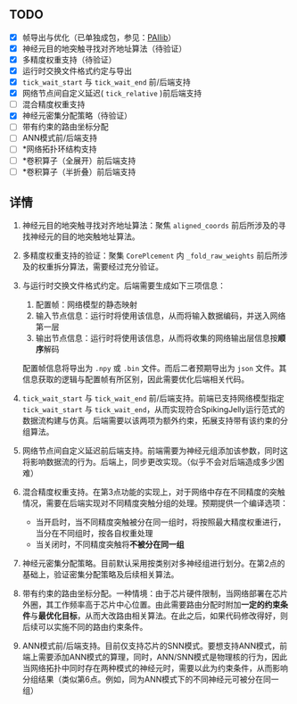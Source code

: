 ## TODO

- [X] 帧导出与优化（已单独成包，参见：[PAIlib](https://github.com/PAICookers/PAIlib)）
- [X] 神经元目的地突触寻找对齐地址算法（待验证）
- [X] 多精度权重支持（待验证）
- [X] 运行时交换文件格式约定与导出
- [X] `tick_wait_start` 与 `tick_wait_end` 前/后端支持
- [X] 网络节点间自定义延迟( `tick_relative` )前后端支持
- [ ] 混合精度权重支持
- [X] 神经元密集分配策略（待验证）
- [ ] 带有约束的路由坐标分配
- [ ] ANN模式前/后端支持
- [ ] *网络拓扑环结构支持
- [ ] *卷积算子（全展开）前后端支持
- [ ] *卷积算子（半折叠）前后端支持

## 详情

1. 神经元目的地突触寻找对齐地址算法：聚焦 `aligned_coords` 前后所涉及的寻找神经元的目的地突触地址算法。
2. 多精度权重支持的验证：聚集 `CorePlcement` 内 `_fold_raw_weights` 前后所涉及的权重拆分算法，需要经过充分验证。
3. 与运行时交换文件格式约定。后端需要生成如下三项信息：

   1. 配置帧：网络模型的静态映射
   2. 输入节点信息：运行时将使用该信息，从而将输入数据编码，并送入网络第一层
   3. 输出节点信息：运行时将使用该信息，从而将收集的网络输出层信息按**顺序**解码

   配置帧信息将导出为 `.npy` 或 `.bin` 文件。而后二者预期导出为 `json` 文件。其信息获取的逻辑与配置帧有所区别，因此需要优化后端相关代码。
4. `tick_wait_start` 与 `tick_wait_end` 前/后端支持。前端已支持网络模型指定 `tick_wait_start` 与 `tick_wait_end`，从而实现符合SpikingJelly运行范式的数据流构建与仿真。后端需要以该两项为额外约束，拓展支持带有该约束的分组算法。
5. 网络节点间自定义延迟前后端支持。前端需要为神经元组添加该参数，同时这将影响数据流的行为。后端上，同步更改实现。（似乎不会对后端造成多少困难）
6. 混合精度权重支持。在第3点功能的实现上，对于网络中存在不同精度的突触情况，需要在后端实现对不同精度突触分组的处理。预期提供一个编译选项：

   - 当开启时，当不同精度突触被分在同一组时，将按照最大精度权重进行，当分在不同组时，按各自权重处理
   - 当关闭时，不同精度突触将**不被分在同一组**
7. 神经元密集分配策略。目前默认采用按类别对多神经组进行划分。在第2点的基础上，验证密集分配策略及后续相关算法。
8. 带有约束的路由坐标分配。一种情境：由于芯片硬件限制，当网络部署在芯片外圈，其工作频率高于芯片中心位置。由此需要路由分配时附加**一定的约束条件**与**最优化目标**，从而大改路由相关算法。在此之后，如果代码修改得好，则后续可以实施不同的路由约束条件。
9. ANN模式前/后端支持。目前仅支持芯片的SNN模式。要想支持ANN模式，前端上需要添加ANN模式的算理，同时，ANN/SNN模式是物理核的行为，因此当网络拓扑中同时存在两种模式的神经元时，需要以此为约束条件，从而影响分组结果（类似第6点。例如，同为ANN模式下的不同神经元可被分在同一组）
